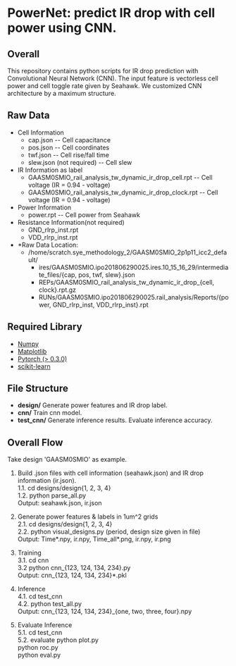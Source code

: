 

# PowerNet: predict IR drop with cell power using CNN.

## Overall
This repository contains python scripts for IR drop prediction with Convolutional Neural Network (CNN). The input feature is vectorless cell power and cell toggle rate given by Seahawk. We customized CNN architecture by a maximum structure.

## Raw Data
* Cell Information 
    * cap.json -- Cell capacitance
    * pos.json -- Cell coordinates
    * twf.json -- Cell rise/fall time
    * slew.json (not required) -- Cell slew 
* IR Information as label   
    * GAASM0SMIO_rail_analysis_tw_dynamic_ir_drop_cell.rpt -- Cell voltage (IR = 0.94 - voltage)
    * GAASM0SMIO_rail_analysis_tw_dynamic_ir_drop_clock.rpt -- Cell voltage (IR = 0.94 - voltage)
* Power Information
    * power.rpt -- Cell power from Seahawk
* Resistance Information(not required)
    * GND_rlrp_inst.rpt
    * VDD_rlrp_inst.rpt
* *Raw Data Location:
    - /home/scratch.sye_methodology_2/GAASM0SMIO_2p1p11_icc2_default/
        - ires/GAASM0SMIO.ipo201806290025.ires.10_15_16_29/intermediate_files/{cap, pos, twf, slew}.json
        - REPs/GAASM0SMIO_rail_analysis_tw_dynamic_ir_drop_{cell, clock}.rpt.gz
        - RUNs/GAASM0SMIO.ipo201806290025.rail_analysis/Reports/{power, GND_rlrp_inst, VDD_rlrp_inst}.rpt

## Required Library
- [Numpy](http://www.numpy.org/)
- [Matplotlib](https://matplotlib.org/)
- [Pytorch (> 0.3.0)](https://pytorch.org/)
- [scikit-learn](https://scikit-learn.org/stable/)

## File Structure
- **design/**
Generate power features and IR drop label.
- **cnn/**
Train cnn model.
- **test_cnn/**
Generate inference results. Evaluate inference accuracy.


## Overall Flow
Take design 'GAASM0SMIO' as example.  
1. Build .json files with cell information (seahawk.json) and IR drop information (ir.json).  
    1.1. cd designs/design{1, 2, 3, 4}  
    1.2. python parse_all.py  
   Output: seahawk.json, ir.json

2. Generate power features & labels in 1um^2 grids  
    2.1. cd designs/design{1, 2, 3, 4}  
    2.2. python visual_designs.py (period, design size given in file)  
   Output: Time*.npy, ir.npy, Time_all*.png, ir.npy, ir.png  

3. Training  
    3.1. cd cnn  
    3.2 python cnn_{123, 124, 134, 234}.py  
   Output: cnn_{123, 124, 134, 234}*.pkl  

4. Inference  
    4.1. cd test_cnn  
    4.2. python test_all.py  
   Output: cnn_{123, 124, 134, 234}_{one, two, three, four}.npy  

5. Evaluate Inference  
    5.1. cd test_cnn  
    5.2. evaluate
        python plot.py  
        python roc.py  
        python eval.py  

